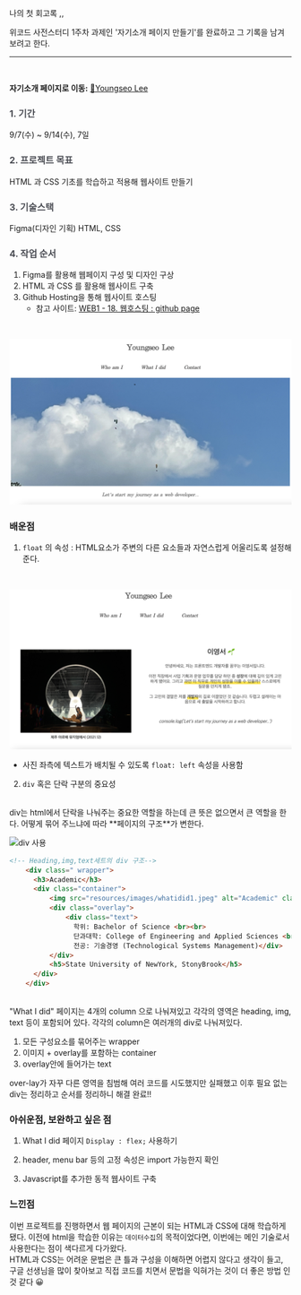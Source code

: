 나의 첫 회고록 ,, 

위코드 사전스터디 1주차 과제인 '자기소개 페이지 만들기'를 완료하고 그 기록을 남겨보려고 한다. 
___
<br>

**자기소개 페이지로 이동:** 
[🐣Youngseo Lee](https://seoya0512.github.io/main.html)

### <span style = "color:#4D4F56 ">1. 기간 </span>
9/7(수) ~ 9/14(수), 7일 

### <span style = "color:#4D4F56 "> 2. 프로젝트 목표 </span>
HTML 과 CSS 기초를 학습하고 적용해 웹사이트 만들기

### <span style = "color:#4D4F56 "> 3. 기술스택 </span> 
Figma(디자인 기획) HTML, CSS 
<br>

### <span style = "color:#4D4F56 "> 4. 작업 순서 </span>
1. Figma를 활용해 웹페이지 구성 및 디자인 구상 
2. HTML 과 CSS 를 활용해 웹사이트 구축 
3. Github Hosting을 통해 웹사이트 호스팅
   - 참고 사이트: [WEB1 - 18. 웹호스팅 : github page](https://www.youtube.com/watch?v=n1wvs7xuUYk&list=PLuHgQVnccGMDZP7FJ_ZsUrdCGH68ppvPb&index=19&ab_channel=%EC%83%9D%ED%99%9C%EC%BD%94%EB%94%A9)

<br>

![메인페이지](../resources/images/md_main.png)

### 배운점 
1. `float` 의 속성 : HTML요소가 주변의 다른 요소들과 자연스럽게 어울리도록 설정해준다.
<br>

![float사용](../resources/images/md_whoami.png)
- 사진 좌측에 텍스트가 배치될 수 있도록 `float: left` 속성을 사용함

2. `div` 혹은 단락 구분의 중요성 
<br>
div는 html에서 단락을 나눠주는 중요한 역할을 하는데 큰 뜻은 없으면서 큰 역할을 한다. 어떻게 묶어 주느냐에 따라 **페이지의 구조**가 변한다.

![div 사용](../resources/images/md_whatidid.gif)
<br>

```html
<!-- Heading,img,text세트의 div 구조-->
    <div class=" wrapper">
      <h3>Academic</h3>
      <div class="container">
          <img src="resources/images/whatidid1.jpeg" alt="Academic" class="image">
          <div class="overlay">
              <div class="text"> 
                학위: Bachelor of Science <br><br>
                단과대학: College of Engineering and Applied Sciences <br><br>
                전공: 기술경영 (Technological Systems Management)</div>
          </div>
          <h5>State University of NewYork, StonyBrook</h5>
      </div>
    </div>
```
<br>
"What I did" 페이지는 4개의 column 으로 나눠져있고 각각의 영역은 heading, img, text 등이 포함되어 있다. 각각의 column은 여러개의 div로 나눠져있다. 

   1. 모든 구성요소를 묶어주는 wrapper 
   2. 이미지 + overlay를 포함하는 container
   3. overlay안에 들어가는 text 

over-lay가 자꾸 다른 영역을 침범해 여러 코드를 시도했지만 실패했고 이후 필요 없는 div는 정리하고 순서를 정리하니 해결 완료!! <br>

### 아쉬운점, 보완하고 싶은 점 

1. What I did 페이지 `Display : flex;` 사용하기 

2. header, menu bar 등의 고정 속성은 import 가능한지 확인

3. Javascript를 추가한 동적 웹사이트 구축 



### 느낀점 
이번 프로젝트를 진행하면서 웹 페이지의 근본이 되는 HTML과 CSS에 대해 학습하게 됐다. 이전에 html을 학습한 이유는 `데이터수집`의 목적이었다면, 이번에는 메인 기술로서 사용한다는 점이 색다르게 다가왔다. <br>
HTML과 CSS는 어려운 문법은 큰 틀과 구성을 이해하면 어렵지 않다고 생각이 들고, 구글 선생님을 많이 찾아보고 직접 코드를 치면서 문법을 익혀가는 것이 더 좋은 방법 인것 같다 😀
